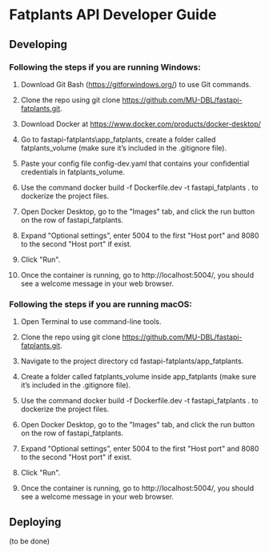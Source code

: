 # Fatplants API Developer Guide

## Developing
### Following the steps if you are running Windows:

1. Download Git Bash (https://gitforwindows.org/) to use Git commands.

2. Clone the repo using git clone https://github.com/MU-DBL/fastapi-fatplants.git.

3. Download Docker at https://www.docker.com/products/docker-desktop/

4. Go to fastapi-fatplants\app_fatplants, create a folder called fatplants_volume (make sure it’s included in the .gitignore file).

5. Paste your config file config-dev.yaml that contains your confidential credentials in fatplants_volume.

6. Use the command docker build -f Dockerfile.dev -t fastapi_fatplants . to dockerize the project files.

7. Open Docker Desktop, go to the "Images" tab, and click the run button on the row of fastapi_fatplants.

8. Expand "Optional settings”, enter 5004 to the first "Host port" and 8080 to the second "Host port" if exist.

9. Click "Run".

10. Once the container is running, go to http://localhost:5004/, you should see a welcome message in your web browser.

### Following the steps if you are running macOS:

1. Open Terminal to use command-line tools.

2. Clone the repo using git clone https://github.com/MU-DBL/fastapi-fatplants.git.

3. Navigate to the project directory cd fastapi-fatplants/app_fatplants.

4. Create a folder called fatplants_volume inside app_fatplants (make sure it’s included in the .gitignore file).

5. Use the command docker build -f Dockerfile.dev -t fastapi_fatplants . to dockerize the project files.

6. Open Docker Desktop, go to the "Images" tab, and click the run button on the row of fastapi_fatplants.

7. Expand "Optional settings”, enter 5004 to the first "Host port" and 8080 to the second "Host port" if exist.

8. Click "Run".

9. Once the container is running, go to http://localhost:5004/, you should see a welcome message in your web browser.

## Deploying

(to be done)

